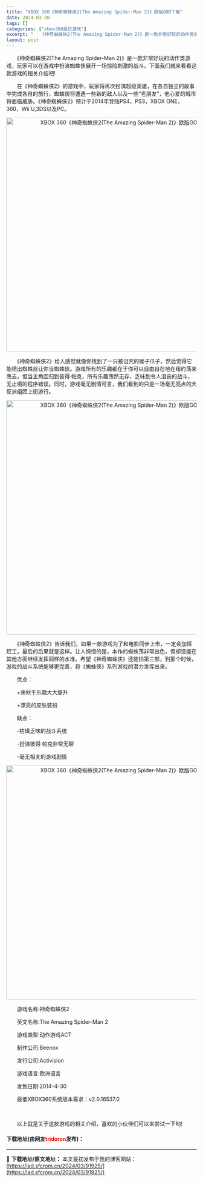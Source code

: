 ```yaml
---
title: "XBOX 360《神奇蜘蛛侠2(The Amazing Spider-Man 2)》欧版GOD下载"
date: 2024-03-30
tags: []
categories: ["xbox360英日游戏"]
excerpt: "　　《神奇蜘蛛侠2(The Amazing Spider-Man 2)》是一款非常好玩的动作类游戏，玩家可以在游戏中扮演蜘蛛侠展开一场惊险刺激的战斗。下面我们就来看看这款游戏的相关介绍吧! 　　在《神奇蜘蛛侠2》的游戏中，玩家将再次扮演超级英雄，在各自独立的故事中完成各自的旅行，蜘蛛侠将遭遇一些新的&hellip;"
layout: post
---
```


 <p>　　《神奇蜘蛛侠2(The Amazing Spider-Man 2)》是一款非常好玩的动作类游戏，玩家可以在游戏中扮演蜘蛛侠展开一场惊险刺激的战斗。下面我们就来看看这款游戏的相关介绍吧!</p> <p>　　在《神奇蜘蛛侠2》的游戏中，玩家将再次扮演超级英雄，在各自独立的故事中完成各自的旅行，蜘蛛侠将遭遇一些新的敌人以及一些&ldquo;老朋友&rdquo;，他心爱的城市将面临威胁。《神奇蜘蛛侠2》预计于2014年登陆PS4，PS3，XBOX ONE，360，Wii U,3DS以及PC。</p> <p align="center"><img align="" src="https://lad.sfcrom.cn/wp-content/uploads/2024/03/20240330_6607d7570687d.webp" style="border-width: 0px; border-style: solid; width: 618px;" alt="XBOX 360《神奇蜘蛛侠2(The Amazing Spider-Man 2)》欧版GOD下载" /></p> <p>　　《神奇蜘蛛侠2》给人感觉就像你找到了一只被诅咒的猴子爪子，然后觉得它能喷出蜘蛛丝让你当蜘蛛侠。游戏所有的乐趣都在于你可以自由自在地在纽约荡来荡去，但当主角回归到彼得&middot;帕克，所有乐趣荡然无存，乏味到令人沮丧的战斗，无止境的程序错误。同时，游戏毫无剧情可言，我们看到的只是一场毫无亮点的大反派组团上街游行。</p> <p align="center"><img align="" src="https://lad.sfcrom.cn/wp-content/uploads/2024/03/20240330_6607d757b2a1e.webp" style="border-width: 0px; border-style: solid; width: 618px;" alt="XBOX 360《神奇蜘蛛侠2(The Amazing Spider-Man 2)》欧版GOD下载" /></p> <p>　　《神奇蜘蛛侠2》告诉我们，如果一款游戏为了和电影同步上市，一定会加班赶工，最后的后果就是这样。让人惋惜的是，本作的蜘蛛荡非常出色，但却没能在其他方面继续发挥同样的水准。希望《神奇蜘蛛侠》还能拍第三部，到那个时候，游戏的战斗系统能够更完善，将《蜘蛛侠》系列游戏的潜力发挥出来。</p> <p>　　优点：</p> <p>　　+荡秋千乐趣大大提升</p> <p>　　+漂亮的皮肤装扮</p> <p>　　缺点：</p> <p>　　-枯燥乏味的战斗系统</p> <p>　　-扮演彼得&middot;帕克非常无聊</p> <p>　　-毫无相关的游戏剧情</p> <p align="center"><img align="" src="https://lad.sfcrom.cn/wp-content/uploads/2024/03/20240330_6607d758641a5.webp" style="border-width: 0px; border-style: solid; width: 618px;" alt="XBOX 360《神奇蜘蛛侠2(The Amazing Spider-Man 2)》欧版GOD下载" /></p> <p>　　游戏名称:神奇蜘蛛侠2</p> <p>　　英文名称:The Amazing Spider-Man 2</p> <p>　　游戏类型:动作游戏ACT</p> <p>　　制作公司:Beenox</p> <p>　　发行公司:Activision</p> <p>　　游戏语言:欧洲语言</p> <p>　　发售日期:2014-4-30</p> <p>　　最低XBOX360系统版本需求：v2.0.16537.0</p> <p>&nbsp;</p> <p>　　以上就是关于这款游戏的相关介绍，喜欢的小伙伴们可以来尝试一下哟!</p> <p><h4>下载地址(由网友<font color="red">tridoron</font>发布)：</h4></p> 

---
📖 **下载地址/原文地址：** 本文最初发布于我的博客网站：[https://lad.sfcrom.cn/2024/03/91925/](https://lad.sfcrom.cn/2024/03/91925/)
